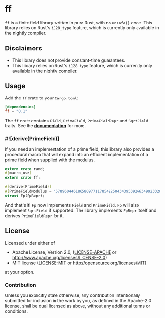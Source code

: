 # ff

`ff` is a finite field library written in pure Rust, with no `unsafe{}` code. This library relies on Rust's `i128_type` feature, which is currently only available in the nightly compiler.

## Disclaimers

* This library does not provide constant-time guarantees.
* This library relies on Rust's `i128_type` feature, which is currently only  available in the nightly compiler.

## Usage

Add the `ff` crate to your `Cargo.toml`:

```toml
[dependencies]
ff = "0.1"
```

The `ff` crate contains `Field`, `PrimeField`, `PrimeFieldRepr` and `SqrtField` traits. See the **[documentation](http)** for more.

### #![derive(PrimeField)]

If you need an implementation of a prime field, this library also provides a procedural macro that will expand into an efficient implementation of a prime field when supplied with the modulus.

```rust
extern crate rand;
#[macro_use]
extern crate ff;

#[derive(PrimeField)]
#[PrimeFieldModulus = "57896044618658097711785492504343953926634992332820282019728792003956564819949"]
struct Fp(FpRepr);
```

And that's it! `Fp` now implements `Field` and `PrimeField`. `Fp` will also implement `SqrtField` if supported. The library implements `FpRepr` itself and derives `PrimeFieldRepr` for it.

## License

Licensed under either of

 * Apache License, Version 2.0, ([LICENSE-APACHE](LICENSE-APACHE) or http://www.apache.org/licenses/LICENSE-2.0)
 * MIT license ([LICENSE-MIT](LICENSE-MIT) or http://opensource.org/licenses/MIT)

at your option.

### Contribution

Unless you explicitly state otherwise, any contribution intentionally
submitted for inclusion in the work by you, as defined in the Apache-2.0
license, shall be dual licensed as above, without any additional terms or
conditions.
